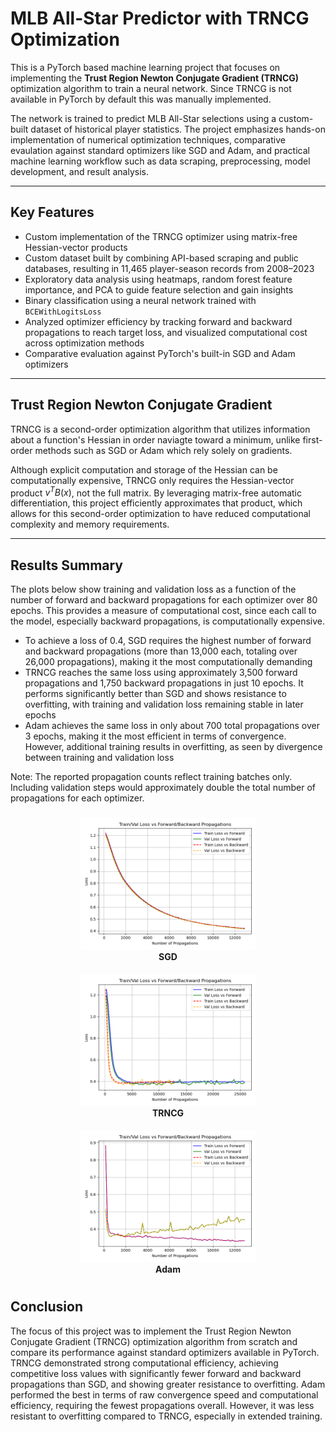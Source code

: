 # MLB All-Star Predictor with TRNCG Optimization
This is a PyTorch based machine learning project that focuses on implementing the **Trust Region Newton Conjugate Gradient (TRNCG)** optimization algorithm to train a neural network. Since TRNCG is not available in PyTorch by default this was manually implemented. 

The network is trained to predict MLB All-Star selections using a custom-built dataset of historical player statistics. The project emphasizes hands-on implementation of numerical optimization techniques, comparative evaulation against standard optimizers like SGD and Adam, and practical machine learning workflow such as data scraping, preprocessing, model development, and result analysis.

---

## Key Features

- Custom implementation of the TRNCG optimizer using matrix-free Hessian-vector products
- Custom dataset built by combining API-based scraping and public databases, resulting in 11,465 player-season records from 2008–2023
- Exploratory data analysis using heatmaps, random forest feature importance, and PCA to guide feature selection and gain insights
- Binary classification using a neural network trained with `BCEWithLogitsLoss`
- Analyzed optimizer efficiency by tracking forward and backward propagations to reach target loss, and visualized computational cost across optimization methods
- Comparative evaluation against PyTorch's built-in SGD and Adam optimizers

---

## Trust Region Newton Conjugate Gradient
TRNCG is a second-order optimization algorithm that utilizes information about a function's Hessian in order naviagte toward a minimum, unlike first-order methods such as SGD or Adam which rely solely on gradients. 

Although explicit computation and storage of the Hessian can be computationally expensive, TRNCG only requires the Hessian-vector product $v^TB(x)$, not the full matrix. By leveraging matrix-free automatic differentiation, this project efficiently approximates that product, which allows for this second-order optimization to have reduced computational complexity and memory requirements.

---

## Results Summary

The plots below show training and validation loss as a function of the number of forward and backward propagations for each optimizer over 80 epochs. This provides a measure of computational cost, since each call to the model, especially backward propagations, is computationally expensive.

- To achieve a loss of 0.4, SGD requires the highest number of forward and backward propagations (more than 13,000 each, totaling over 26,000 propagations), making it the most computationally demanding
- TRNCG reaches the same loss using approximately 3,500 forward propagations and 1,750 backward propagations in just 10 epochs. It performs significantly better than SGD and shows resistance to overfitting, with training and validation loss remaining stable in later epochs
- Adam achieves the same loss in only about 700 total propagations over 3 epochs, making it the most efficient in terms of convergence. However, additional training results in overfitting, as seen by divergence between training and validation loss

Note: The reported propagation counts reflect training batches only. Including validation steps would approximately double the total number of propagations for each optimizer.

<div align="center">
  <figure style="display: inline-block; margin: 10px; text-align: center;">
    <img src="./outputs/SGD_epoch_loss_vs_propagations.png" width="280"/>
    <figcaption><strong>SGD</strong></figcaption>
  </figure>
  <figure style="display: inline-block; margin: 10px; text-align: center;">
    <img src="./outputs/TRNCG_epoch_loss_vs_propagations.png" width="280"/>
    <figcaption><strong>TRNCG</strong></figcaption>
  </figure>
</div>

<div align="center">
  <figure style="display: inline-block; margin: 10px; text-align: center;">
    <img src="./outputs/ADAM_epoch_loss_vs_propagations.png" width="280"/>
    <figcaption><strong>Adam</strong></figcaption>
  </figure>
</div>


## Conclusion
The focus of this project was to implement the Trust Region Newton Conjugate Gradient (TRNCG) optimization algorithm from scratch and compare its performance against standard optimizers available in PyTorch. TRNCG demonstrated strong computational efficiency, achieving competitive loss values with significantly fewer forward and backward propagations than SGD, and showing greater resistance to overfitting. Adam performed the best in terms of raw convergence speed and computational efficiency, requiring the fewest propagations overall. However, it was less resistant to overfitting compared to TRNCG, especially in extended training. 



